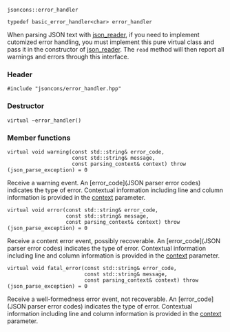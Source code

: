     jsoncons::error_handler

    typedef basic_error_handler<char> error_handler

When parsing JSON text with [json_reader](json_reader), if you need to implement
cutomized error handling, you must implement this pure virtual class
and pass it in the constructor of [json_reader](json_reader). The `read` method 
will then report all warnings and errors through this interface.

### Header

    #include "jsoncons/error_handler.hpp"

### Destructor

    virtual ~error_handler()

### Member functions

    virtual void warning(const std::string& error_code,
                         const std::string& message,
                         const parsing_context& context) throw (json_parse_exception) = 0
Receive a warning event. An [error_code](JSON parser error codes) indicates the type of error. Contextual information including
line and column information is provided in the [context](parsing_context) parameter.

    virtual void error(const std::string& error_code,
                       const std::string& message,
                       const parsing_context& context) throw (json_parse_exception) = 0
Receive a content error event, possibly recoverable. An [error_code](JSON parser error codes) indicates the type of error. Contextual information including
line and column information is provided in the [context](parsing_context) parameter. 
    
    virtual void fatal_error(const std::string& error_code,
                             const std::string& message,
                             const parsing_context& context) throw (json_parse_exception) = 0
Receive a well-formedness error event, not recoverable. An [error_code](JSON parser error codes) indicates the type of error. Contextual information including
line and column information is provided in the [context](parsing_context) parameter. 
